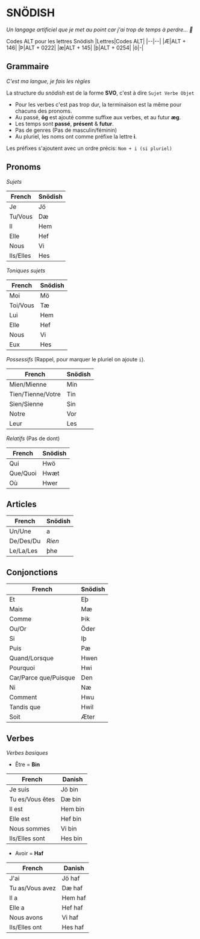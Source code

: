 # SNÖDISH

*Un langage artificiel que je met au point car j'ai trop de temps à perdre... 🗿*

Codes ALT pour les lettres Snödish
|Lettres|Codes ALT|
|--|--|
|Æ|ALT + 146|
|Þ|ALT + 0222|
|æ|ALT + 145|
|þ|ALT + 0254|
|ö|-|

## Grammaire

*C'est ma langue, je fais les règles*

La structure du *snödish* est de la forme **SVO**, c'est à dire `Sujet Verbe Objet`

- Pour les verbes c'est pas trop dur, la terminaison est la même pour chacuns des pronoms.
- Au passé, **ög** est ajouté comme suffixe aux verbes, et au futur **æg**.
- Les temps sont **passé**, **présent** & **futur**.
- Pas de genres (Pas de masculin/féminin)
- Au pluriel, les noms ont comme préfixe la lettre **i**.

Les préfixes s'ajoutent avec un ordre précis:
`Nom + i (si pluriel)`


## Pronoms

*Sujets*

|French|Snödish|
|--|--|
|Je|Jö|
|Tu/Vous|Dæ|
|Il|Hem|
|Elle|Hef|
|Nous|Vi|
|Ils/Elles|Hes|


*Toniques sujets*

|French|Snödish|
|--|--|
|Moi|Mö|
|Toi/Vous|Tæ|
|Lui|Hem|
|Elle|Hef|
|Nous|Vi|
|Eux|Hes|


*Possessifs*
(Rappel, pour marquer le pluriel on ajoute `i`).

|French|Snödish|
|--|--|
|Mien/Mienne|Min|
|Tien/Tienne/Votre|Tin|
|Sien/Sienne|Sin|
|Notre|Vor|
|Leur|Les|


*Relatifs*
(Pas de dont)

|French|Snödish|
|--|--|
|Qui|Hwö|
|Que/Quoi|Hwæt|
|Où|Hwer|


## Articles

|French|Snödish|
|--|--|
|Un/Une|a|
|De/Des/Du|*Rien*|
|Le/La/Les|þhe|


## Conjonctions

|French|Snödish|
|--|--|
|Et|Eþ|
|Mais|Mæ|
|Comme|Þik|
|Ou/Or|Öder|
|Si|Iþ|
|Puis|Pæ|
|Quand/Lorsque|Hwen|
|Pourquoi|Hwi|
|Car/Parce que/Puisque|Den|
|Ni|Næ|
|Comment|Hwu|
|Tandis que|Hwil|
|Soit|Æter|


## Verbes

*Verbes basiques*

- Être = **Bin**

|French|Danish|
|--|--|
|Je suis|Jö bin|
|Tu es/Vous êtes|Dæ bin|
|Il est|Hem bin|
|Elle est|Hef bin|
|Nous sommes|Vi bin|
|Ils/Elles sont|Hes bin|


- Avoir = **Haf**

|French|Danish|
|--|--|
|J'ai|Jö haf|
|Tu as/Vous avez|Dæ haf|
|Il a|Hem haf|
|Elle a|Hef haf|
|Nous avons|Vi haf|
|Ils/Elles ont|Hes haf|